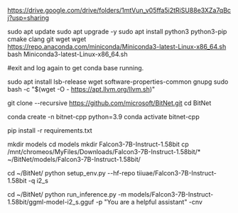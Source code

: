 https://drive.google.com/drive/folders/1mtVun_v05ffa5i2tRiSU88e3XZa7qBcj?usp=sharing

sudo apt update
sudo apt upgrade -y
sudo apt install python3 python3-pip cmake clang git wget
wget https://repo.anaconda.com/miniconda/Miniconda3-latest-Linux-x86_64.sh
bash Miniconda3-latest-Linux-x86_64.sh

#exit and log again to get conda base running.

sudo apt install lsb-release wget software-properties-common gnupg
sudo bash -c "$(wget -O - https://apt.llvm.org/llvm.sh)"

git clone --recursive https://github.com/microsoft/BitNet.git
cd BitNet

conda create -n bitnet-cpp python=3.9
conda activate bitnet-cpp

pip install -r requirements.txt

mkdir models
cd models
mkdir Falcon3-7B-Instruct-1.58bit
cp /mnt/chromeos/MyFiles/Downloads/Falcon3-7B-Instruct-1.58bit/* ~/BitNet/models/Falcon3-7B-Instruct-1.58bit/

cd ~/BitNet/
python setup_env.py --hf-repo tiiuae/Falcon3-7B-Instruct-1.58bit -q i2_s

cd ~/BitNet/
python run_inference.py -m models/Falcon3-7B-Instruct-1.58bit/ggml-model-i2_s.gguf -p "You are a helpful assistant" -cnv

